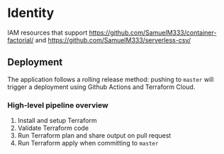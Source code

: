 # Identity

IAM resources that support https://github.com/SamuelM333/container-factorial/ and https://github.com/SamuelM333/serverless-csv/

## Deployment

The application follows a rolling release method: pushing to `master` will trigger a deployment using Github Actions and Terraform Cloud.

### High-level pipeline overview

1. Install and setup Terraform
1. Validate Terraform code
1. Run Terraform plan and share output on pull request
1. Run Terraform apply when committing to `master`
